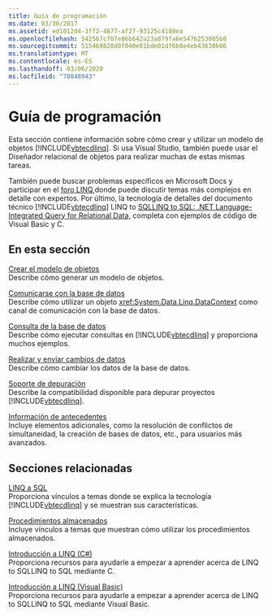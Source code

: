 ```yaml
---
title: Guía de programación
ms.date: 03/30/2017
ms.assetid: ed1012d4-3ff2-4877-af27-93125c4180ea
ms.openlocfilehash: 542567cf07e86b642a23a879fa6e5476253005b8
ms.sourcegitcommit: 515469828d0f040e01bde01df6b8e4eb43630b06
ms.translationtype: MT
ms.contentlocale: es-ES
ms.lasthandoff: 03/06/2020
ms.locfileid: "78848943"
---
```

# <a name="programming-guide"></a>Guía de programación
Esta sección contiene información sobre cómo crear y utilizar un modelo de objetos [!INCLUDE[vbtecdlinq](../../../../../../includes/vbtecdlinq-md.md)]. Si usa Visual Studio, también puede usar el Diseñador relacional de objetos para realizar muchas de estas mismas tareas.  
  
 También puede buscar problemas específicos en Microsoft Docs y participar en el [foro LINQ,](https://social.msdn.microsoft.com/forums/home?forum=linqtosql)donde puede discutir temas más complejos en detalle con expertos. Por último, la tecnología de detalles del documento técnico [!INCLUDE[vbtecdlinq](../../../../../../includes/vbtecdlinq-md.md)] LINQ to [SQLLINQ to SQL: .NET Language-Integrated Query for Relational Data,](https://docs.microsoft.com/previous-versions/dotnet/articles/bb425822(v=msdn.10)) completa con ejemplos de código de Visual Basic y C.  
  
## <a name="in-this-section"></a>En esta sección  
 [Crear el modelo de objetos](creating-the-object-model.md)  
 Describe cómo generar un modelo de objetos.  
  
 [Comunicarse con la base de datos](communicating-with-the-database.md)  
 Describe cómo utilizar un objeto <xref:System.Data.Linq.DataContext> como canal de comunicación con la base de datos.  
  
 [Consulta de la base de datos](querying-the-database.md)  
 Describe cómo ejecutar consultas en [!INCLUDE[vbtecdlinq](../../../../../../includes/vbtecdlinq-md.md)] y proporciona muchos ejemplos.  
  
 [Realizar y enviar cambios de datos](making-and-submitting-data-changes.md)  
 Describe cómo cambiar los datos de la base de datos.  
  
 [Soporte de depuración](debugging-support.md)  
 Describe la compatibilidad disponible para depurar proyectos [!INCLUDE[vbtecdlinq](../../../../../../includes/vbtecdlinq-md.md)].  
  
 [Información de antecedentes](background-information.md)  
 Incluye elementos adicionales, como la resolución de conflictos de simultaneidad, la creación de bases de datos, etc., para usuarios más avanzados.  
  
## <a name="related-sections"></a>Secciones relacionadas  
 [LINQ a SQL](index.md)  
 Proporciona vínculos a temas donde se explica la tecnología [!INCLUDE[vbtecdlinq](../../../../../../includes/vbtecdlinq-md.md)] y se muestran sus características.  
  
 [Procedimientos almacenados](stored-procedures.md)  
 Incluye vínculos a temas que muestran cómo utilizar los procedimientos almacenados.  
  
 [Introducción a LINQ (C#)](../../../../../csharp/programming-guide/concepts/linq/index.md)  
 Proporciona recursos para ayudarle a empezar a aprender acerca de LINQ to SQLLINQ to SQL mediante C.

 [Introducción a LINQ (Visual Basic)](../../../../../visual-basic/programming-guide/concepts/linq/introduction-to-linq.md)  
 Proporciona recursos para ayudarle a empezar a aprender acerca de LINQ to SQLLINQ to SQL mediante Visual Basic.
